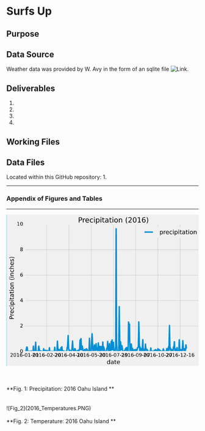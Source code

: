 # Surfs Up

## Purpose
   

## Data Source
Weather data was provided by W. Avy in the form of an sqlite file   ![Link](/hawaii.sqlite).

## Deliverables 
1. 
2. 
3.
4. 

## Working Files  



## Data Files 
Located within this GitHub repository:
1. 


----------------------------------------------------------------------------------
### Appendix of Figures and Tables
----------------------------------------------------------------------------------

![Fig_1](2016_Precipitation.PNG)


<br>
<br>
**Fig. 1:  Precipitation: 2016 Oahu Island **
<br>
<br>
<br>
![Fig_2](2016_Temperatures.PNG)
<br>
<br>
**Fig. 2:  Temperature: 2016 Oahu Island **
<br>
<br>
<br>
